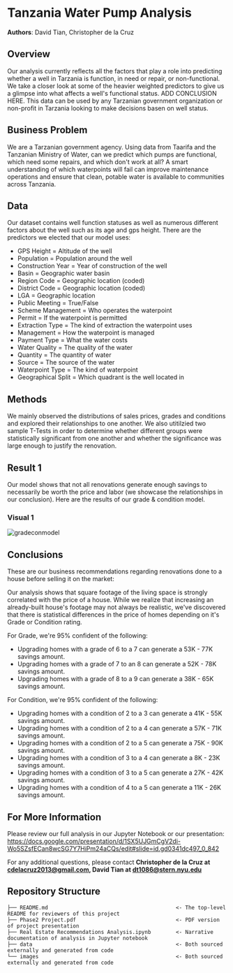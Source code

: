 # Tanzania Water Pump Analysis

**Authors**: David Tian, Christopher de la Cruz

## Overview

Our analysis currently reflects all the factors that play a role into predicting whether a well in Tarzania is function, in need or repair, or non-functional. We take a closer look at some of the heavier weighted predictors to give us a glimpse into what affects a well's functional status. ADD CONCLUSION HERE. This data can be used by any Tarzanian government organization or non-profit in Tarzania looking to make decisions basen on well status.

## Business Problem

We are a Tarzanian government agency. Using data from Taarifa and the Tanzanian Ministry of Water, can we predict which pumps are functional, which need some repairs, and which don't work at all? A smart understanding of which waterpoints will fail can improve maintenance operations and ensure that clean, potable water is available to communities across Tanzania.

## Data

Our dataset contains well function statuses as well as numerous different factors about the well such as its age and gps height. There are the predictors we elected that our model uses:

- GPS Height = Altitude of the well<br>
- Population = Population around the well<br>
- Construction Year = Year of construction of the well<br>
- Basin = Geographic water basin<br>
- Region Code = Geographic location (coded)<br>
- District Code = Geographic location (coded)<br>
- LGA = Geographic location<br>
- Public Meeting = True/False<br>
- Scheme Management = Who operates the waterpoint<br>
- Permit = If the waterpoint is permitted<br>
- Extraction Type = The kind of extraction the waterpoint uses<br>
- Management = How the waterpoint is managed<br>
- Payment Type = What the water costs<br>
- Water Quality = The quality of the water<br>
- Quantity = The quantity of water<br>
- Source = The source of the water<br>
- Waterpoint Type = The kind of waterpoint<br>
- Geographical Split = Which quadrant is the well located in<br>

## Methods

We mainly observed the distributions of sales prices, grades and conditions and explored their relationships to one another. We also utitilzied two sample T-Tests in order to determine whether different groups were statistically significant from one another and whether the significance was large enough to justify the renovation.

## Result 1

Our model shows that not all renovations generate enough savings to necessarily be worth the price and labor (we showcase the relationships in our conclusion). Here are the results of our grade & condition model.

### Visual 1

![gradeconmodel](https://user-images.githubusercontent.com/77891283/115739327-d375db80-a35b-11eb-9add-fbe1051d8b0d.png)


## Conclusions

These are our business recommendations regarding renovations done to a house before selling it on the market:

Our analysis shows that square footage of the living space is strongly correlated with the price of a house. While we realize that increasing an already-built house's footage may not always be realistic, we've discovered that there is statistical differences in the price of homes depending on it's Grade or Condition rating.

For Grade, we're 95% confident of the following: <br>
- Upgrading homes with a grade of 6 to a 7 can generate a 53K - 77K savings amount.
- Upgrading homes with a grade of 7 to an 8 can generate a 52K - 78K savings amount.
- Upgrading homes with a grade of 8 to a 9 can generate a 38K - 65K savings amount.

For Condition, we're 95% confident of the following: <br>
- Upgrading homes with a condition of 2 to a 3 can generate a 41K - 55K savings amount.
- Upgrading homes with a condition of 2 to a 4 can generate a 57K - 71K savings amount.
- Upgrading homes with a condition of 2 to a 5 can generate a 75K - 90K savings amount.
- Upgrading homes with a condition of 3 to a 4 can generate a 8K - 23K savings amount.
- Upgrading homes with a condition of 3 to a 5 can generate a 27K - 42K savings amount.
- Upgrading homes with a condition of 4 to a 5 can generate a 11K - 26K savings amount.


## For More Information

Please review our full analysis in our Jupyter Notebook or our presentation: https://docs.google.com/presentation/d/1SX5UJGmCgV2di-Wo5SZsfECan8wcSG7Y7HiPm24aCQs/edit#slide=id.gd0341dc497_0_842

For any additional questions, please contact **Christopher de la Cruz at cdelacruz2013@gmail.com, David Tian at dt1086@stern.nyu.edu**

## Repository Structure

```
├── README.md                                         <- The top-level README for reviewers of this project
├── Phase2 Project.pdf                                <- PDF version of project presentation
├── Real Estate Recommendations Analysis.ipynb        <- Narrative documentation of analysis in Jupyter notebook 
├── data                                              <- Both sourced externally and generated from code     
└── images                                            <- Both sourced externally and generated from code
```
